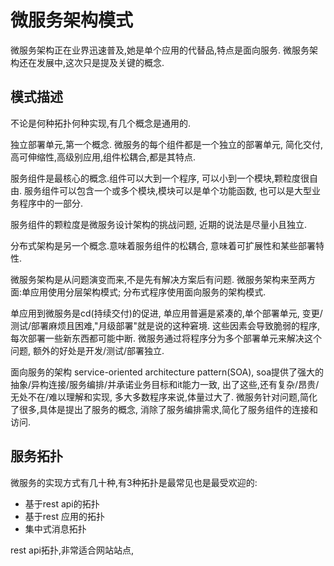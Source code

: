 # 微服务架构模式

微服务架构正在业界迅速普及,她是单个应用的代替品,特点是面向服务.
微服务架构还在发展中,这次只是提及关键的概念.

## 模式描述

不论是何种拓扑何种实现,有几个概念是通用的.

独立部署单元,第一个概念.
微服务的每个组件都是一个独立的部署单元,
简化交付,高可伸缩性,高级别应用,组件松耦合,都是其特点.

服务组件是最核心的概念.组件可以大到一个程序,
可以小到一个模块,颗粒度很自由.
服务组件可以包含一个或多个模块,模块可以是单个功能函数,
也可以是大型业务程序中的一部分.

服务组件的颗粒度是微服务设计架构的挑战问题,
近期的说法是尽量小且独立.

分布式架构是另一个概念.意味着服务组件的松耦合,
意味着可扩展性和某些部署特性.

微服务架构是从问题演变而来,不是先有解决方案后有问题.
微服务架构来至两方面:单应用使用分层架构模式;
分布式程序使用面向服务的架构模式.

单应用到微服务是cd(持续交付)的促进,
单应用普遍是紧凑的,单个部署单元,
变更/测试/部署麻烦且困难,"月级部署"就是说的这种窘境.
这些因素会导致脆弱的程序,每次部署一些新东西都可能中断.
微服务通过将程序分为多个部署单元来解决这个问题,
额外的好处是开发/测试/部署独立.

面向服务的架构 service-oriented architecture pattern(SOA),
soa提供了强大的抽象/异构连接/服务编排/并承诺业务目标和it能力一致,
出了这些,还有复杂/昂贵/无处不在/难以理解和实现,
多大多数程序来说,体量过大了.
微服务针对问题,简化了很多,具体是提出了服务的概念,
消除了服务编排需求,简化了服务组件的连接和访问.

## 服务拓扑

微服务的实现方式有几十种,有3种拓扑是最常见也是最受欢迎的:

- 基于rest api的拓扑
- 基于rest 应用的拓扑
- 集中式消息拓扑

rest api拓扑,非常适合网站站点,
